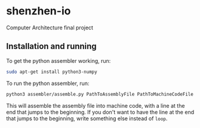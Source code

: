 # shenzhen-io
Computer Architecture final project

## Installation and running

To get the python assembler working, run:
```bash
sudo apt-get install python3-numpy
```

To run the python assembler, run:
```bash
python3 assembler/assemble.py PathToAssemblyFile PathToMachineCodeFile loop
```
This will assemble the assembly file into machine code, with a line at the end that jumps to the beginning. If you don't want to have the line at the end that jumps to the beginning, write something else instead of `loop`.
